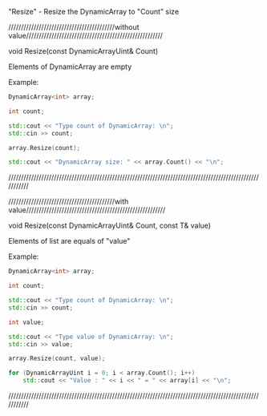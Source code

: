 "Resize" - Resize the DynamicArray to "Count" size

//////////////////////////////////////////without value//////////////////////////////////////////////////////

void Resize(const DynamicArrayUint& Count)

Elements of DynamicArray are empty

Example:

```C++
DynamicArray<int> array;

int count;

std::cout << "Type count of DynamicArray: \n";
std::cin >> count;

array.Resize(count);

std::cout << "DynamicArray size: " << array.Count() << "\n";
```

///////////////////////////////////////////////////////////////////////////////////////////////////////////

//////////////////////////////////////////with value///////////////////////////////////////////////////////

void Resize(const DynamicArrayUint& Count, const T& value)

Elements of list are equals of "value"

Example:

```C++
DynamicArray<int> array;

int count;

std::cout << "Type count of DynamicArray: \n";
std::cin >> count;

int value;

std::cout << "Type value of DynamicArray: \n";
std::cin >> value;

array.Resize(count, value);

for (DynamicArrayUint i = 0; i < array.Count(); i++)
	std::cout << "Value : " << i << " = " << array[i] << "\n";
```

///////////////////////////////////////////////////////////////////////////////////////////////////////////